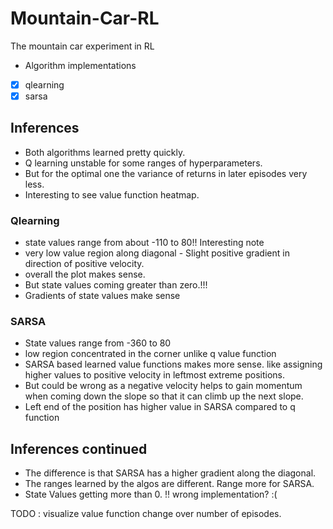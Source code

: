# Mountain-Car-RL
The mountain car experiment in RL

- Algorithm implementations
* [x] qlearning
* [x] sarsa

## Inferences

- Both algorithms learned pretty quickly.
- Q learning unstable for some ranges of hyperparameters.
- But for the optimal one the variance of returns in later episodes very less.
- Interesting to see value function heatmap.


### Qlearning

- state values range from about -110 to 80!! Interesting note
- very low value region along diagonal - Slight positive gradient in direction of positive velocity.
- overall the plot makes sense.
- But state values coming greater than zero.!!!
- Gradients of state values make sense

### SARSA

- State values range from -360 to 80
- low region concentrated in the corner unlike q value function
- SARSA based learned value functions makes more sense. like assigning higher values to positive velocity in leftmost extreme positions.
- But could be wrong as a negative velocity helps to gain momentum when coming down the slope so that it can climb up the next slope.
- Left end of the position has higher value in SARSA compared to q function

## Inferences continued

- The difference is that SARSA has a higher gradient along the diagonal.
- The ranges learned by the algos are different. Range more for SARSA.
- State Values getting more than 0. !! wrong implementation? :(

TODO : visualize value function change over number of episodes.